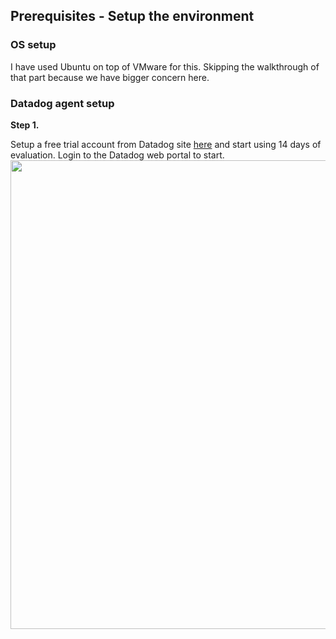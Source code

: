## Prerequisites - Setup the environment

### OS setup
I have used Ubuntu on top of VMware for this. Skipping the walkthrough of that part because we have bigger concern here.

### Datadog agent setup

**Step 1.**

Setup a free trial account from Datadog site [here]( https://app.datadoghq.com/signup "Datadog signup") and start using 14 days of evaluation. Login to the Datadog web portal to start.
<img src="https://github.com/Tosrif/Tosrif-hiring-engineers/blob/solutions-engineer/files/APM_services.jpg" width="750" />
